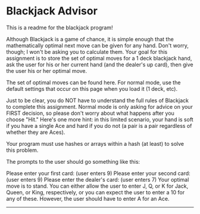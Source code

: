 # Blackjack Advisor

This is a readme for the blackjack program!


Although Blackjack is a game of chance, it is simple enough that the mathematically optimal next move can be given for any hand. Don't worry, though; I won't be asking you to calculate them. Your goal for this assignment is to store the set of optimal moves for a 1 deck blackjack hand, ask the user for his or her current hand (and the dealer's up card), then give the user his or her optimal move.

The set of optimal moves can be found here. For normal mode, use the default settings that occur on this page when you load it (1 deck, etc).

Just to be clear, you do NOT have to understand the full rules of Blackjack to complete this assignment. Normal mode is only asking for advice on your FIRST decision, so please don't worry about what happens after you choose "Hit." Here's one more hint: in this limited scenario, your hand is soft if you have a single Ace and hard if you do not (a pair is a pair regardless of whether they are Aces).

Your program must use hashes or arrays within a hash (at least) to solve this problem.

The prompts to the user should go something like this:

Please enter your first card:
(user enters 9)
Please enter your second card:
(user enters 9)
Please enter the dealer's card:
(user enters 7)
Your optimal move is to stand.
You can either allow the user to enter J, Q, or K for Jack, Queen, or King, respectively, or you can expect the user to enter a 10 for any of these. However, the user should have to enter A for an Ace.

-------------------------------------------
